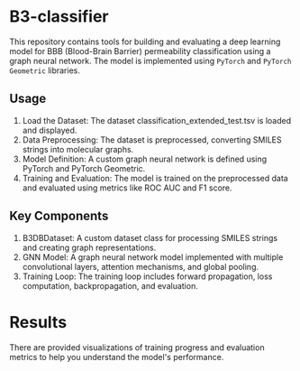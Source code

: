 # B3-classifier

This repository contains tools for building and evaluating a deep learning model for BBB (Blood-Brain Barrier) permeability classification using a graph neural network. The model is implemented using `PyTorch` and `PyTorch Geometric` libraries.

## Usage

1) Load the Dataset: The dataset classification_extended_test.tsv is loaded and displayed. 
2) Data Preprocessing: The dataset is preprocessed, converting SMILES strings into molecular graphs.
3) Model Definition: A custom graph neural network is defined using PyTorch and PyTorch Geometric.
4) Training and Evaluation: The model is trained on the preprocessed data and evaluated using metrics like ROC AUC and F1 score.

## Key Components
1) B3DBDataset: A custom dataset class for processing SMILES strings and creating graph representations.
2) GNN Model: A graph neural network model implemented with multiple convolutional layers, attention mechanisms, and global pooling.
3) Training Loop: The training loop includes forward propagation, loss computation, backpropagation, and evaluation.

# Results

There are provided visualizations of training progress and evaluation metrics to help you understand the model's performance.



